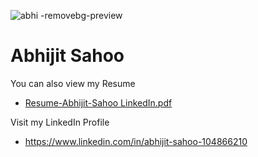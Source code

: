 ![abhi -removebg-preview](https://github.com/Abhijitsahooabhi/Abhijitsahooabhi/assets/116071426/37696dee-6e01-4724-bf12-79662a27f1db)
# Abhijit Sahoo
 You can also view my Resume
- [Resume-Abhijit-Sahoo LinkedIn.pdf](https://github.com/Abhijitsahooabhi/Abhijitsahooabhi/files/11628621/Resume-Abhijit-Sahoo.LinkedIn.pdf)

Visit my LinkedIn Profile 
- https://www.linkedin.com/in/abhijit-sahoo-104866210
<!--
**Abhijitsahooabhi/Abhijitsahooabhi** is a ✨ _special_ ✨ repository because its `README.md` (this file) appears on your GitHub profile.

Here are some ideas to get you started:

- 🔭 I’m currently working on ...
- 🌱 I’m currently learning ...
- 👯 I’m looking to collaborate on ...
- 🤔 I’m looking for help with ...
- 💬 Ask me about ...
- 📫 How to reach me: ...
- 😄 Pronouns: ...
- ⚡ Fun fact: ...
-->
